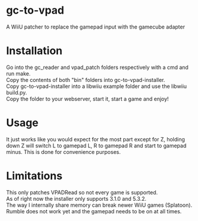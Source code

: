 # gc-to-vpad
A WiiU patcher to replace the gamepad input with the gamecube adapter

# Installation
Go into the gc_reader and vpad_patch folders respectively with a cmd and run make.  
Copy the contents of both "bin" folders into gc-to-vpad-installer.  
Copy gc-to-vpad-installer into a libwiiu example folder and use the libwiiu build.py.  
Copy the folder to your webserver, start it, start a game and enjoy!  

# Usage
It just works like you would expect for the most part except for Z, holding down Z will switch L to gamepad L, R to gamepad R and start to gamepad minus. This is done for convenience purposes.

# Limitations
This only patches VPADRead so not every game is supported.  
As of right now the installer only supports 3.1.0 and 5.3.2.  
The way I internally share memory can break newer WiiU games (Splatoon).  
Rumble does not work yet and the gamepad needs to be on at all times.
